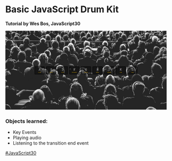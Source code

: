 # Basic JavaScript Drum Kit
**Tutorial by Wes Bos, JavaScript30**

![Basic Drum Kit](pic.jpg)

### Objects learned:
* Key Events
* Playing audio
* Listening to the transition end event

[#JavaScript30](https://javascript30.com/)